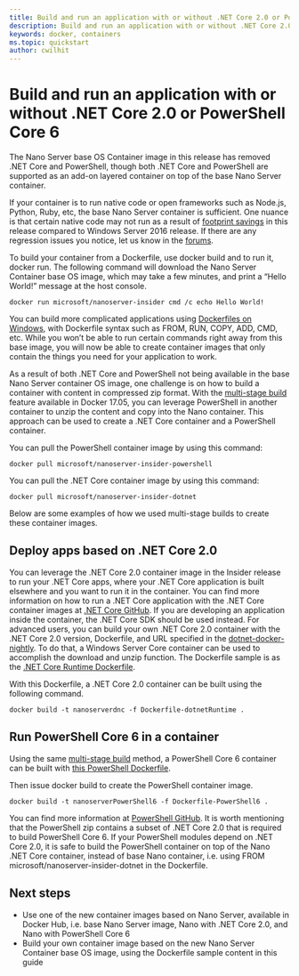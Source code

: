 ```yaml
---
title: Build and run an application with or without .NET Core 2.0 or PowerShell Core 6
description: Build and run an application with or without .NET Core 2.0 or PowerShell Core 6.
keywords: docker, containers
ms.topic: quickstart
author: cwilhit
---
```


# Build and run an application with or without .NET Core 2.0 or PowerShell Core 6

The Nano Server base OS Container image in this release has removed .NET Core and PowerShell, though both .NET Core and PowerShell are supported as an add-on layered container on top of the base Nano Server container.

If your container is to run native code or open frameworks such as Node.js, Python, Ruby, etc, the base Nano Server container is sufficient.  One nuance is that certain native code may not run as a result of [footprint savings](/windows-server/get-started/nano-in-semi-annual-channel) in this release compared to Windows Server 2016 release. If there are any regression issues you notice, let us know in the [forums](https://social.msdn.microsoft.com/Forums/home?forum=windowscontainers).

To build your container from a Dockerfile, use  docker build and to run it, docker run.  The following command will download the Nano Server Container base OS image, which may take a few minutes, and print a “Hello World!” message at the host console.

```
docker run microsoft/nanoserver-insider cmd /c echo Hello World!
```

You can build more complicated applications using [Dockerfiles on Windows](../manage-docker/manage-windows-dockerfile.md), with Dockerfile syntax such as FROM, RUN, COPY, ADD, CMD, etc.  While you won’t be able to run certain commands right away from this base image, you will now be able to create container images that only contain the things you need for your application to work.

As a result of both .NET Core and PowerShell not being available in the base Nano Server container OS image, one challenge is on how to build a container with content in compressed zip format. With the [multi-stage build](https://docs.docker.com/engine/userguide/eng-image/multistage-build/) feature available in Docker 17.05, you can leverage PowerShell in another container to unzip the content and copy into the Nano container. This approach can be used to create a .NET Core container and a PowerShell container.

You can pull the PowerShell container image by using this command:

```
docker pull microsoft/nanoserver-insider-powershell
```

You can pull the .NET Core container image by using this command:

```
docker pull microsoft/nanoserver-insider-dotnet
```

Below are some examples of how we used multi-stage builds to create these container images.

## Deploy apps based on .NET Core 2.0
You can leverage the .NET Core 2.0 container image in the Insider release to run your .NET Core apps, where your .NET Core application is built elsewhere and you want to run it in the container.  You can find more information on how to run a .NET Core application with the .NET Core container images at [.NET Core GitHub](https://github.com/dotnet/dotnet-docker-nightly).  If you are developing an application inside the container, the .NET Core SDK should be used instead.  For advanced users, you can build your own .NET Core 2.0 container with the .NET Core 2.0 version, Dockerfile, and URL specified in the [dotnet-docker-nightly](https://github.com/dotnet/dotnet-docker-nightly/tree/master/2.0). To do that, a Windows Server Core container can be used to accomplish the download and unzip function.  The Dockerfile sample is as the [.NET Core Runtime Dockerfile](https://github.com/dotnet/dotnet-docker-nightly/blob/master/2.0/runtime/nanoserver-insider/amd64/Dockerfile).


With this Dockerfile, a .NET Core 2.0 container can be built using the following command.

```
docker build -t nanoserverdnc -f Dockerfile-dotnetRuntime .
```

## Run PowerShell Core 6 in a container
Using the same [multi-stage build](https://docs.docker.com/engine/userguide/eng-image/multistage-build/) method, a PowerShell Core 6 container can be built with [this PowerShell Dockerfile](https://github.com/PowerShell/PowerShell-Docker/blob/master/release/stable/nanoserver/docker/Dockerfile).


Then issue docker build to create the PowerShell container image.

```
docker build -t nanoserverPowerShell6 -f Dockerfile-PowerShell6 .
```

You can find more information at [PowerShell GitHub](https://github.com/PowerShell/PowerShell-Docker/tree/master/release).  It is worth mentioning that the PowerShell zip contains a subset of .NET Core 2.0 that is required to build PowerShell Core 6.  If your PowerShell modules depend on .NET Core 2.0, it is safe to build the PowerShell container on top of the Nano .NET Core container, instead of base Nano container, i.e. using FROM microsoft/nanoserver-insider-dotnet in the Dockerfile.

## Next steps
- Use one of the new container images based on Nano Server, available in Docker Hub, i.e. base Nano Server image, Nano with .NET Core 2.0, and Nano with PowerShell Core 6
- Build your own container image based on the new Nano Server Container base OS image, using the Dockerfile sample content in this guide